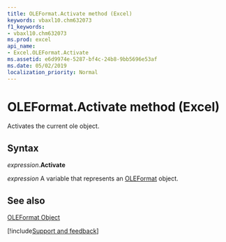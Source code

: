 ```yaml
---
title: OLEFormat.Activate method (Excel)
keywords: vbaxl10.chm632073
f1_keywords:
- vbaxl10.chm632073
ms.prod: excel
api_name:
- Excel.OLEFormat.Activate
ms.assetid: e6d9974e-5287-bf4c-24b8-9bb5696e53af
ms.date: 05/02/2019
localization_priority: Normal
---
```



# OLEFormat.Activate method (Excel)

Activates the current ole object.


## Syntax

_expression_.**Activate**

_expression_ A variable that represents an [OLEFormat](Excel.OLEFormat.md) object.


## See also


[OLEFormat Object](Excel.OLEFormat.md)

[!include[Support and feedback](~/includes/feedback-boilerplate.md)]